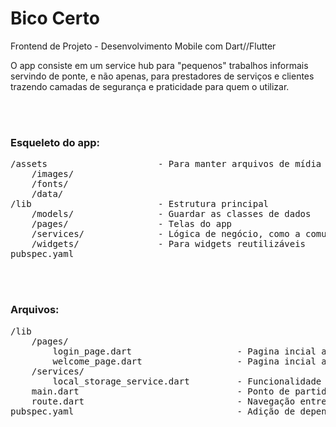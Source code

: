<h1>Bico Certo</h1>
Frontend de Projeto - Desenvolvimento Mobile com Dart//Flutter
<br>
<p>O app consiste em um service hub para "pequenos" trabalhos informais servindo de ponte, e não apenas, para prestadores de serviços e clientes trazendo camadas de segurança e praticidade para quem o utilizar.</p>
<br>
<br>
<h3>Esqueleto do app:</h3>
<pre>
/assets                     - Para manter arquivos de mídia ou arquivos de dados organizados. (Declararpath no pubspec.yaml)
    /images/
    /fonts/
    /data/
/lib                        - Estrutura principal
    /models/                - Guardar as classes de dados
    /pages/                 - Telas do app
    /services/              - Lógica de negócio, como a comunicação com a API, funcionalidades do app.
    /widgets/               - Para widgets reutilizáveis
pubspec.yaml
</pre>
<br>
<br>
<h3> Arquivos:</h3>
<pre>
/lib
    /pages/
        login_page.dart                    - Pagina incial abrindo o app não sendo a primeira vez
        welcome_page.dart                  - Pagina incial abrindo o app pela primeira vez
    /services/
        local_storage_service.dart         - Funcionalidade de redirecionamento da pagina inicial
    main.dart                              - Ponto de partida
    route.dart                             - Navegação entre as telas (rotas)
pubspec.yaml                               - Adição de dependencias (shared_preferences;)
</pre>